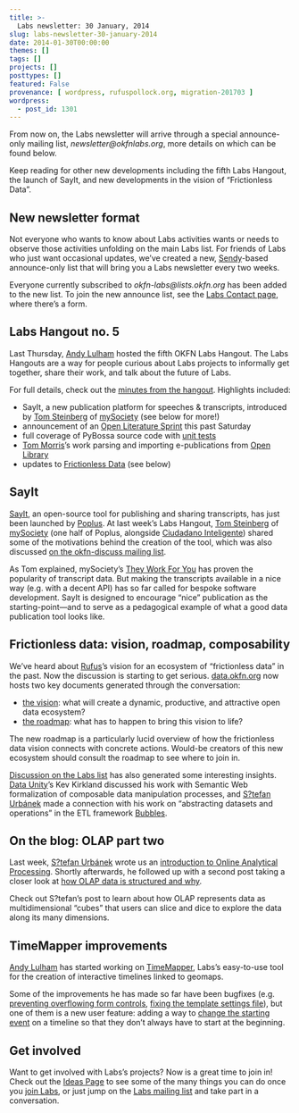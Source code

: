 ```yaml
---
title: >-
  Labs newsletter: 30 January, 2014
slug: labs-newsletter-30-january-2014
date: 2014-01-30T00:00:00
themes: []
tags: []
projects: []
posttypes: []
featured: False
provenance: [ wordpress, rufuspollock.org, migration-201703 ]
wordpress:
  - post_id: 1301
---
```


<p>From now on, the Labs newsletter will arrive through a special announce-only mailing list, <em>newsletter@okfnlabs.org</em>, more details on which can be found below.</p>

<p>Keep reading for other new developments including the fifth Labs Hangout, the launch of SayIt, and new developments in the vision of “Frictionless Data”.</p>

<h2 id="new-newsletter-format">New newsletter format</h2>

<p>Not everyone who wants to know about Labs activities wants or needs to observe those activities unfolding on the main Labs list. For friends of Labs who just want occasional updates, we’ve created a new, <a href="http://sendy.co/">Sendy</a>-based announce-only list that will bring you a Labs newsletter every two weeks.</p>

<p>Everyone currently subscribed to <em>okfn-labs@lists.okfn.org</em> has been added to the new list. To join the new announce list, see the <a href="http://okfnlabs.org/contact/">Labs Contact page</a>, where there’s a form.</p>

<h2 id="labs-hangout-no-5">Labs Hangout no. 5</h2>

<p>Last Thursday, <a href="http://okfnlabs.org/members/andylolz">Andy Lulham</a> hosted the fifth OKFN Labs Hangout. The Labs Hangouts are a way for people curious about Labs projects to informally get together, share their work, and talk about the future of Labs.</p>

<p>For full details, check out the <a href="http://pad.okfn.org/p/labs-hangouts">minutes from the hangout</a>. Highlights included:</p>

<ul>
  <li>SayIt, a new publication platform for speeches &amp; transcripts, introduced by <a href="http://twitter.com/steiny">Tom Steinberg</a> of <a href="http://t.co/KKNpVhbitu">mySociety</a> (see below for more!)</li>
  <li>announcement of an <a href="http://humanities.okfn.org/open-literature-sprint-jan-2014/">Open Literature Sprint</a> this past Saturday</li>
  <li>full coverage of PyBossa source code with <a href="https://coveralls.io/r/PyBossa/pybossa">unit tests</a></li>
  <li><a href="http://twitter.com/tfmorris">Tom Morris</a>’s work parsing and importing e-publications from <a href="http://openlibrary.org/">Open Library</a></li>
  <li>updates to <a href="http://data.okfn.org/vision">Frictionless Data</a> (see below)</li>
</ul>

<h2 id="sayit">SayIt</h2>

<p><a href="http://sayit.mysociety.org/">SayIt</a>, an open-source tool for publishing and sharing transcripts, has just been launched by <a href="http://poplus.org/">Poplus</a>. At last week’s Labs Hangout, <a href="http://twitter.com/steiny">Tom Steinberg</a> of <a href="http://t.co/KKNpVhbitu">mySociety</a> (one half of Poplus, alongside <a href="http://www.ciudadanointeligente.org/?lang=en">Ciudadano Inteligente</a>) shared some of the motivations behind the creation of the tool, which was also discussed <a href="https://lists.okfn.org/pipermail/okfn-discuss/2014-January/010083.html">on the okfn-discuss mailing list</a>.</p>

<p>As Tom explained, mySociety’s <a href="http://www.theyworkforyou.com/">They Work For You</a> has proven the popularity of transcript data. But making the transcripts available in a nice way (e.g. with a decent API) has so far called for bespoke software development. SayIt is designed to encourage “nice” publication as the starting-point—and to serve as a pedagogical example of what a good data publication tool looks like.</p>

<h2 id="frictionless-data-vision-roadmap-composability">Frictionless data: vision, roadmap, composability</h2>

<p>We’ve heard about <a href="http://okfnlabs.org/members/rgrp">Rufus</a>’s vision for an ecosystem of “frictionless data” in the past. Now the discussion is starting to get serious. <a href="http://data.okfn.org/">data.okfn.org</a> now hosts two key documents generated through the conversation:</p>

<ul>
  <li><a href="http://data.okfn.org/vision">the vision</a>: what will create a dynamic, productive, and attractive open data ecosystem?</li>
  <li><a href="http://data.okfn.org/roadmap">the roadmap</a>: what has to happen to bring this vision to life?</li>
</ul>

<p>The new roadmap is a particularly lucid overview of how the frictionless data vision connects with concrete actions. Would-be creators of this new ecosystem should consult the roadmap to see where to join in.</p>

<p><a href="https://lists.okfn.org/pipermail/okfn-labs/2014-January/001260.html">Discussion on the Labs list</a> has also generated some interesting insights. <a href="http://t.co/pL0Yy7uNuf">Data Unity</a>’s Kev Kirkland discussed his work with Semantic Web formalization of composable data manipulation processes, and <a href="http://okfnlabs.org/members/Stiivi/">S?tefan Urbánek</a> made a connection with his work on “abstracting datasets and operations” in the ETL framework <a href="https://github.com/Stiivi/bubbles">Bubbles</a>.</p>

<h2 id="on-the-blog-olap-part-two">On the blog: OLAP part two</h2>

<p>Last week, <a href="http://okfnlabs.org/members/Stiivi/">S?tefan Urbánek</a> wrote us an <a href="http://okfnlabs.org/blog/2014/01/10/olap-introduction.html">introduction to Online Analytical Processing</a>. Shortly afterwards, he followed up with a second post taking a closer look at <a href="http://okfnlabs.org/blog/2014/01/20/olap-cubes-and-logical-model.html">how OLAP data is structured and why</a>.</p>

<p>Check out S?tefan’s post to learn about how OLAP represents data as multidimensional “cubes” that users can slice and dice to explore the data along its many dimensions.</p>

<h2 id="timemapper-improvements">TimeMapper improvements</h2>

<p><a href="http://okfnlabs.org/members/andylolz">Andy Lulham</a> has started working on <a href="http://timemapper.okfnlabs.org/">TimeMapper</a>, Labs’s easy-to-use tool for the creation of interactive timelines linked to geomaps.</p>

<p>Some of the improvements he has made so far have been bugfixes (e.g. <a href="https://github.com/okfn/timemapper/pull/119">preventing overflowing form controls</a>, <a href="https://github.com/okfn/timemapper/pull/118">fixing the template settings file</a>), but one of them is a new user feature: adding a way to <a href="http://timemapper.okfnlabs.org/">change the starting event</a> on a timeline so that they don’t always have to start at the beginning.</p>

<h2 id="get-involved">Get involved</h2>

<p>Want to get involved with Labs’s projects? Now is a great time to join in! Check out the <a href="http://okfnlabs.org/ideas/">Ideas Page</a> to see some of the many things you can do once you <a href="http://okfnlabs.org/join/">join Labs</a>, or just jump on the <a href="http://lists.okfn.org/mailman/listinfo/okfn-labs">Labs mailing list</a> and take part in a conversation.</p>



